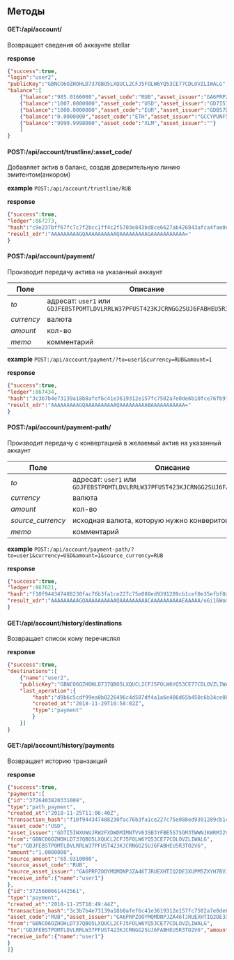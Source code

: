 ## Методы

#### GET:/api/account/
Возвращает сведения об аккаунте stellar

**response**

```json
{"success":true,
"login":"user2",
"publicKey":"GBNCO6OZHOHLD737QBO5LXQUCL2CFJ5FOLW6YQ53CE77CDLOVZLIWALG",
"balance":[
    {"balance":"985.0166000","asset_code":"RUB","asset_issuer":"GA6PRPZOOYMQMDNPJZA46TJRUEXHTIQ2DE3XUPM5ZXYH7BVJ3HZC5TOB"},
    {"balance":"1007.0000000","asset_code":"USD","asset_issuer":"GD7I5IWXUWUJRW2FXDWDMIMNTVV63SB3YFBE5S7SGM3TWWNJKWRM32VD"},
    {"balance":"1000.0000000","asset_code":"EUR","asset_issuer":"GDB57DYTYHFPC6EBZTE2EN352RZRMYAJ7SQYLVUABOBYEQKH6IXOT6UU"},
    {"balance":"0.0000000","asset_code":"ETH","asset_issuer":"GCCYPUNF5VKKCS5AC2BQLI4J2MFCNCRZLFSMIK6CBDCCY4BLG35NJMJL"},
    {"balance":"9999.9998000","asset_code":"XLM","asset_issuer":""}
    ]
}
```

#### POST:/api/account/trustline/:asset_code/
Добавляет актив в баланс, создав доверительную линию эмитентом(анкором)

**example** `POST:/api/account/trustline/RUB`

**response**
```json
{"success":true,
"ledger":867273,
"hash":"c9e237bff67fc7c7f2bcc1ff4c2f5703e843bd8ce6627ab426843afca4fae0e1",
"result_xdr":"AAAAAAAAAGQAAAAAAAAAAQAAAAAAAAAGAAAAAAAAAAA="
}
```
#### POST:/api/account/payment/
Производит передачу актива на указанный аккаунт

Поле | Описание
--- | ---
_to_| адресат: `user1` или `GDJFEBSTPOMTLDVLRRLW37PFUST423KJCRNGG2SUJ6FABHEU5R3TO2V6`
_currency_| валюта
_amount_| кол-во 
_memo_| комментарий

**example** `POST:/api/account/payment/?to=user1&currency=RUB&amount=1`

**response**
```json
{"success":true,
"ledger":867434,
"hash":"3c3b7b4e73139a18b8afef6c41e3619312e157fc7502a7e0de6b10fce76fb972",
"result_xdr":"AAAAAAAAAGQAAAAAAAAAAQAAAAAAAAABAAAAAAAAAAA="
}
```

#### POST:/api/account/payment-path/
Производит передачу с конвертацией в желаемый актив на указанный аккаунт

Поле | Описание
--- | ---
_to_| адресат: `user1` или `GDJFEBSTPOMTLDVLRRLW37PFUST423KJCRNGG2SUJ6FABHEU5R3TO2V6`
_currency_| валюта
_amount_| кол-во 
_source_currency_| исходная валюта, которую нужно конверитовать
_memo_| комментарий

**example** `POST:/api/account/payment-path/?to=user1&currency=USD&amount=1&source_currency=RUB`

**response**
```json
{"success":true,
"ledger":867621,
"hash":"f10f944347488230fac76b3fa1ce227c75e088ed9391289cb1cef0e35efbf8dc",
"result_xdr":"AAAAAAAAAGQAAAAAAAAAAQAAAAAAAAACAAAAAAAAAAEAAAAA/o6i16WomNtFuOw2IY2da+3IO8FCTsvyMzc7WalVos0AAAAAAAB2fgAAAAFVU0QAAAAAAP6OotelqJjbRbjsNiGNnWvtyDvBQk7L8jM3O1mpVaLNAAAAAACYloAAAAABUlVCAAAAAAA8+L8udhkGDa9OQc9NMaEueaIaGTd6PZ3N8H+GqdnyLgAAAAAnTEWwAAAAANJSBlN7mTWOq4xXbf3lpKfNbUkUWmNqVE+KAJyU7Hc3AAAAAVVTRAAAAAAA/o6i16WomNtFuOw2IY2da+3IO8FCTsvyMzc7WalVos0AAAAAAJiWgAAAAAA="
}
```

#### GET:/api/account/history/destinations
Возвращает список кому перечислял

**response**
```json
{"success":true,
"destinations":[
    {"name":"user2",
    "publicKey":"GBNCO6OZHOHLD737QBO5LXQUCL2CFJ5FOLW6YQ53CE77CDLOVZLIWALG",
    "last_operation":{
        "hash":"d9b6c5cdf99ea0b0226496c4d587df4a1a6e406d65b450c6b34ce0bf6802103a",
        "created_at":"2018-11-29T10:58:02Z",
        "type":"payment"
        }
    }]
}
```

#### GET:/api/account/history/payments
Возвращает историю транзакций

**response**
```json
{"success":true,
"payments":[
{"id":"3726403820331009",
"type":"path_payment",
"created_at":"2018-11-25T11:06:40Z",
"transaction_hash":"f10f944347488230fac76b3fa1ce227c75e088ed9391289cb1cef0e35efbf8dc",
"asset_code":"USD",
"asset_issuer":"GD7I5IWXUWUJRW2FXDWDMIMNTVV63SB3YFBE5S7SGM3TWWNJKWRM32VD",
"from":"GBNCO6OZHOHLD737QBO5LXQUCL2CFJ5FOLW6YQ53CE77CDLOVZLIWALG",
"to":"GDJFEBSTPOMTLDVLRRLW37PFUST423KJCRNGG2SUJ6FABHEU5R3TO2V6",
"amount":"1.0000000",
"source_amount":"65.9310000",
"source_asset_code":"RUB",
"source_asset_issuer":"GA6PRPZOOYMQMDNPJZA46TJRUEXHTIQ2DE3XUPM5ZXYH7BVJ3HZC5TOB",
"receive_info":{"name":"user1"}
},
{"id":"3725600661442561",
"type":"payment",
"created_at":"2018-11-25T10:49:44Z",
"transaction_hash":"3c3b7b4e73139a18b8afef6c41e3619312e157fc7502a7e0de6b10fce76fb972",
"asset_code":"RUB","asset_issuer":"GA6PRPZOOYMQMDNPJZA46TJRUEXHTIQ2DE3XUPM5ZXYH7BVJ3HZC5TOB",
"from":"GBNCO6OZHOHLD737QBO5LXQUCL2CFJ5FOLW6YQ53CE77CDLOVZLIWALG",
"to":"GDJFEBSTPOMTLDVLRRLW37PFUST423KJCRNGG2SUJ6FABHEU5R3TO2V6","amount":"1.0000000",
"receive_info":{"name":"user1"}
}
]}
```


